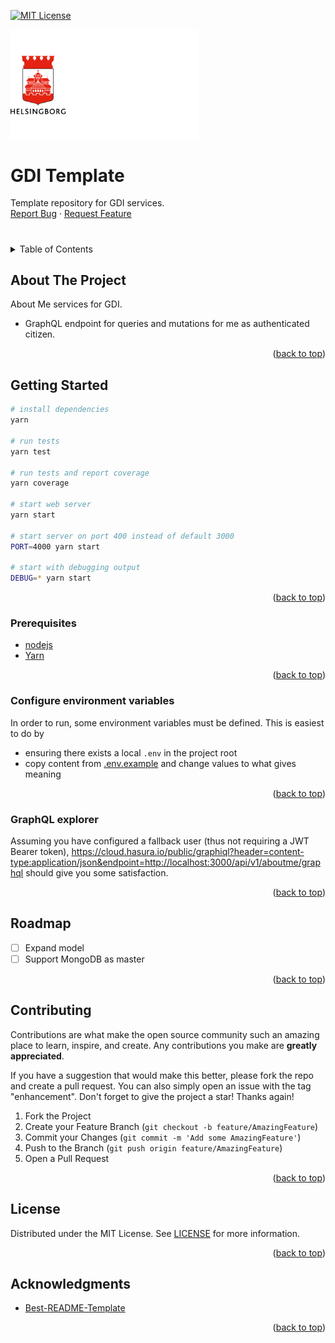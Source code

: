 <!-- Improved compatibility of back to top link: See: https://github.com/othneildrew/Best-README-Template/pull/73 -->
<a name="readme-top"></a>
<!--
*** Thanks for checking out the Best-README-Template. If you have a suggestion
*** that would make this better, please fork the repo and create a pull request
*** or simply open an issue with the tag "enhancement".
*** Don't forget to give the project a star!
*** Thanks again! Now go create something AMAZING! :D
-->



<!-- PROJECT SHIELDS -->
<!--
*** I'm using markdown "reference style" links for readability.
*** Reference links are enclosed in brackets [ ] instead of parentheses ( ).
*** See the bottom of this document for the declaration of the reference variables
*** for contributors-url, forks-url, etc. This is an optional, concise syntax you may use.
*** https://www.markdownguide.org/basic-syntax/#reference-style-links
-->
[![MIT License][license-shield]][license-url]

<p>
  <a href="https://github.com/helsingborg-stad/gdi-aboutme-server">
    <img src="docs/images/hbg-github-logo-combo.png" alt="Logo" width="300">
  </a>
</p>
<h1>GDI Template</h1>
<p>
  Template repository for GDI services.
  <br />
  <a href="https://github.com/helsingborg-stad/gdi-aboutme-server/issues">Report Bug</a>
  ·
  <a href="https://github.com/helsingborg-stad/gdi-aboutme-server/issues">Request Feature</a>
</p>



# 

<!-- TABLE OF CONTENTS -->
<details>
  <summary>Table of Contents</summary>
  <ol>
    <li>
      <a href="#about-the-project">About The Project</a>
    </li>
    <li>
      <a href="#getting-started">Getting Started</a>
      <ul>
        <li><a href="#prerequisites">Prerequisites</a></li>
				<li><a href="#configure-environment-variables">Configure environment variables</a></li>
				<li><a href="#graphql-explorer">GraphQL explorer</a></li>
      </ul>
    </li>
    <li><a href="#roadmap">Roadmap</a></li>
    <li><a href="#contributing">Contributing</a></li>
    <li><a href="#license">License</a></li>
    <li><a href="#acknowledgments">Acknowledgments</a></li>
  </ol>
</details>



<!-- ABOUT THE PROJECT -->
## About The Project

About Me services for GDI.

- GraphQL endpoint for queries and mutations for me as authenticated citizen.

<p align="right">(<a href="#readme-top">back to top</a>)</p>


<!-- GETTING STARTED -->
## Getting Started

```sh
# install dependencies
yarn

# run tests
yarn test

# run tests and report coverage
yarn coverage

# start web server
yarn start

# start server on port 400 instead of default 3000
PORT=4000 yarn start

# start with debugging output
DEBUG=* yarn start

```

<p align="right">(<a href="#readme-top">back to top</a>)</p>

### Prerequisites

- [nodejs](https://nodejs.org/en/)
- [Yarn](https://classic.yarnpkg.com/lang/en/docs/install)

<p align="right">(<a href="#readme-top">back to top</a>)</p>

### Configure environment variables

In order to run, some environment variables must be defined. This is easiest to do by
- ensuring there exists a local `.env` in the project root
- copy content from [.env.example](.env.example) and change values to what gives meaning

<p align="right">(<a href="#readme-top">back to top</a>)</p>

### GraphQL explorer
Assuming you have configured a fallback user (thus not requiring a JWT Bearer token), https://cloud.hasura.io/public/graphiql?header=content-type:application/json&endpoint=http://localhost:3000/api/v1/aboutme/graphql should give you some satisfaction.

<p align="right">(<a href="#readme-top">back to top</a>)</p>

## Roadmap

- [ ] Expand model
- [ ] Support MongoDB as master

<p align="right">(<a href="#readme-top">back to top</a>)</p>



<!-- CONTRIBUTING -->
## Contributing

Contributions are what make the open source community such an amazing place to learn, inspire, and create. Any contributions you make are **greatly appreciated**.

If you have a suggestion that would make this better, please fork the repo and create a pull request. You can also simply open an issue with the tag "enhancement".
Don't forget to give the project a star! Thanks again!

1. Fork the Project
2. Create your Feature Branch (`git checkout -b feature/AmazingFeature`)
3. Commit your Changes (`git commit -m 'Add some AmazingFeature'`)
4. Push to the Branch (`git push origin feature/AmazingFeature`)
5. Open a Pull Request

<p align="right">(<a href="#readme-top">back to top</a>)</p>



<!-- LICENSE -->
## License

Distributed under the MIT License. See [LICENSE](LICENSE) for more information.

<p align="right">(<a href="#readme-top">back to top</a>)</p>



<!-- ACKNOWLEDGMENTS -->
## Acknowledgments

* [Best-README-Template](https://github.com/othneildrew/Best-README-Template)

<p align="right">(<a href="#readme-top">back to top</a>)</p>



<!-- MARKDOWN LINKS & IMAGES -->
<!-- https://www.markdownguide.org/basic-syntax/#reference-style-links -->
[license-shield]: https://img.shields.io/github/license/helsingborg-stad/gdi-aboutme-server.svg?style=for-the-badge
[license-url]: https://github.com/helsingborg-stad/gdi-aboutme-server/blob/master/LICENSE.txt
